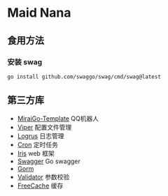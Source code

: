# Maid Nana
## 食用方法

### 安装 swag
```bash
go install github.com/swaggo/swag/cmd/swag@latest
```

## 第三方库
- [MiraiGo-Template](https://github.com/Logiase/MiraiGo-Template) QQ机器人
- [Viper](https://github.com/spf13/viper) 配置文件管理
- [Logrus](https://github.com/sirupsen/logrus) 日志管理
- [Cron](https://github.com/robfig/cron) 定时任务
- [Iris](https://github.com/kataras/iris) web 框架
- [Swagger](https://github.com/iris-contrib/swagger) Go swagger
- [Gorm](https://gorm.io/docs/)
- [Validator](https://github.com/go-playground/validator) 参数校验
- [FreeCache](https://github.com/coocood/freecache) 缓存